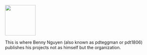 <img src="bnmp-inc.github.io/img/BNMP.svg" width="100px">

This is where Benny Nguyen (also known as pdteggman or pdt1806) publishes his projects not as himself but the organization.
